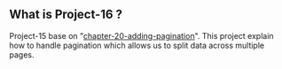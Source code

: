 ## What is Project-16 ?

Project-15 base on
"[chapter-20-adding-pagination](./../chapter-20-adding-pagination)".  This
project explain how to handle pagination which allows us to split data across
multiple pages.


